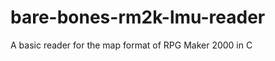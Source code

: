 bare-bones-rm2k-lmu-reader
==========================

A basic reader for the map format of RPG Maker 2000 in C
